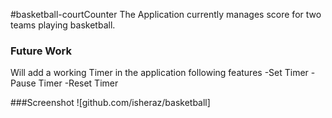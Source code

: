 #basketball-courtCounter
The Application currently manages score for two teams playing basketball.
### Future Work
Will add a working Timer in the application following features
 -Set Timer
 -Pause Timer
 -Reset Timer

###Screenshot
![github.com/isheraz/basketball]